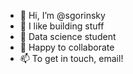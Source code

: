 - 👋 Hi, I’m @sgorinsky
- 👀 I like building stuff
- 🌱 Data science student
- 💞️ Happy to collaborate
- 📫 To get in touch, email!

<!---
sgorinsky/sgorinsky is a ✨ special ✨ repository because its `README.md` (this file) appears on your GitHub profile.
You can click the Preview link to take a look at your changes.
--->
